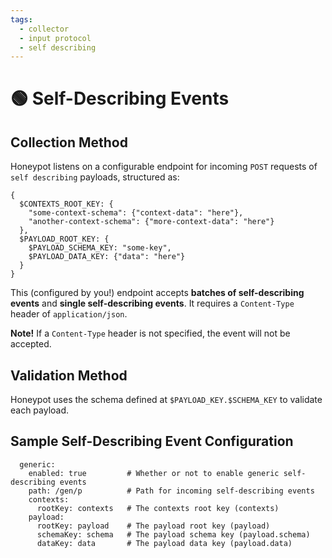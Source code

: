 ```yaml
---
tags:
  - collector
  - input protocol
  - self describing
---
```


# 🟢 Self-Describing Events

## Collection Method
Honeypot listens on a configurable endpoint for incoming `POST` requests of `self describing` payloads, structured as:

```
{
  $CONTEXTS_ROOT_KEY: {
    "some-context-schema": {"context-data": "here"},
    "another-context-schema": {"more-context-data": "here"}
  },
  $PAYLOAD_ROOT_KEY: {
    $PAYLOAD_SCHEMA_KEY: "some-key",
    $PAYLOAD_DATA_KEY: {"data": "here"}
  }
}
```

This (configured by you!) endpoint accepts **batches of self-describing events** and **single self-describing events**. It requires a `Content-Type` header of `application/json`.

**Note!** If a `Content-Type` header is not specified, the event will not be accepted.


## Validation Method

Honeypot uses the schema defined at `$PAYLOAD_KEY.$SCHEMA_KEY` to validate each payload.


## Sample Self-Describing Event Configuration
```
  generic:
    enabled: true         # Whether or not to enable generic self-describing events
    path: /gen/p          # Path for incoming self-describing events
    contexts: 
      rootKey: contexts   # The contexts root key (contexts)
    payload:
      rootKey: payload    # The payload root key (payload)
      schemaKey: schema   # The payload schema key (payload.schema)
      dataKey: data       # The payload data key (payload.data)
```
